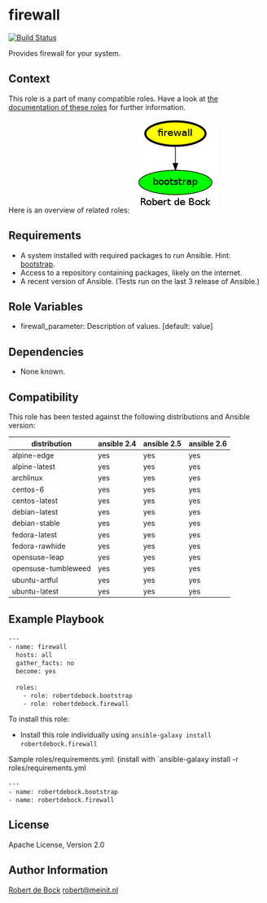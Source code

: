 firewall
=========

[![Build Status](https://travis-ci.org/robertdebock/ansible-role-firewall.svg?branch=master)](https://travis-ci.org/robertdebock/ansible-role-firewall)

Provides firewall for your system.

Context
--------
This role is a part of many compatible roles. Have a look at [the documentation of these roles](https://robertdebock.nl/) for further information.

Here is an overview of related roles:
![dependencies](https://raw.githubusercontent.com/robertdebock/drawings/artifacts/firewall.png "Dependency")

Requirements
------------

- A system installed with required packages to run Ansible. Hint: [bootstrap](https://galaxy.ansible.com/robertdebock/bootstrap).
- Access to a repository containing packages, likely on the internet.
- A recent version of Ansible. (Tests run on the last 3 release of Ansible.)

Role Variables
--------------

- firewall_parameter: Description of values. [default: value]

Dependencies
------------

- None known.

Compatibility
-------------

This role has been tested against the following distributions and Ansible version:

|distribution|ansible 2.4|ansible 2.5|ansible 2.6|
|------------|-----------|-----------|-----------|
|alpine-edge|yes|yes|yes|
|alpine-latest|yes|yes|yes|
|archlinux|yes|yes|yes|
|centos-6|yes|yes|yes|
|centos-latest|yes|yes|yes|
|debian-latest|yes|yes|yes|
|debian-stable|yes|yes|yes|
|fedora-latest|yes|yes|yes|
|fedora-rawhide|yes|yes|yes|
|opensuse-leap|yes|yes|yes|
|opensuse-tumbleweed|yes|yes|yes|
|ubuntu-artful|yes|yes|yes|
|ubuntu-latest|yes|yes|yes|

Example Playbook
----------------

```
---
- name: firewall
  hosts: all
  gather_facts: no
  become: yes

  roles:
    - role: robertdebock.bootstrap
    - role: robertdebock.firewall

```

To install this role:
- Install this role individually using `ansible-galaxy install robertdebock.firewall`

Sample roles/requirements.yml: (install with `ansible-galaxy install -r roles/requirements.yml
```
---
- name: robertdebock.bootstrap
- name: robertdebock.firewall
```

License
-------

Apache License, Version 2.0

Author Information
------------------

[Robert de Bock](https://robertdebock.nl/) <robert@meinit.nl>